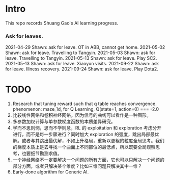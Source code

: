 # Intro

This repo records Shuang Gao's AI learning progress.

### Ask for leaves.

2021-04-29 Shawn: ask for leave. OT in ABB, cannot get home.
2021-05-02 Shawn: ask for leave. Travelling to Tangyin.
2021-05-03 Shawn: ask for leave. Travelling to Tangyin.
2021-05-13 Shawn: ask for leave. Play SC2.
2021-05-13 Shawn: ask for leave. Xiaoyun visits.
2021-09-22 Shawn: ask for leave. Illness recovery.
2021-09-24 Shawn: ask for leave. Play Dota2.

# TODO

1. Research that tuning reward such that q table reaches convergence.
   phenomenon: maze_1d, for Q Learning, Q(state=1, action=0) === -2.0
2. 比较线性网络和卷积神经网络。因为信号的曲线可以看作是一种图形。
3. 多参数加权计算与单参数梯度函数的本质差异研究。
4. 学而不思则惘，思而不学则怠，RL 的 exploitation 和 exploration 考虑分开进行，而不是每一步骤进行？同时加大 exploration 的强度，跳出局部最优解。或者与其跳出最优解，不如上升格局，重新以更粗的粒度全局思考。我们的梯度本质上是去寻找一个曲面上不同部位的最低点，所以既要全局观察思考，也要细节勘测求值。
5. 一个神经网络不一定要解决一个问题的所有方面，它也可以只解决一个问题的部分方面，或者只解决某个维度？比如三维问题只解决其中一维？
6. Early-done algorithm for Generic AI.
